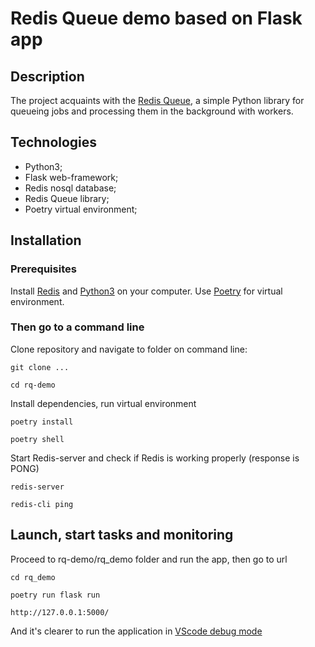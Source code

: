 # Redis Queue demo based on Flask app

## Description

The project acquaints with the [Redis Queue](https://python-rq.org), a simple Python library for queueing jobs and processing them in the background with workers.

## Technologies

- Python3;
- Flask web-framework;
- Redis nosql database;
- Redis Queue library;
- Poetry virtual environment;

## Installation

### Prerequisites
Install [Redis](https://redis.io) and [Python3](https://www.python.org) on your computer. 
Use [Poetry](https://python-poetry.org) for virtual environment.
 
### Then go to a command line
Clone repository and navigate to folder on command line:
```
git clone ...
```
```
cd rq-demo
```

Install dependencies, run virtual environment
```
poetry install
```
```
poetry shell
```

Start Redis-server and check if Redis is working properly (response is PONG)
```
redis-server
```
```
redis-cli ping
```

## Launch, start tasks and monitoring

Proceed to rq-demo/rq_demo folder and run the app, then go to url
```
cd rq_demo
```
```
poetry run flask run
```
```
http://127.0.0.1:5000/
```

And it's clearer to run the application in [VScode debug mode](https://code.visualstudio.com/docs/python/tutorial-flask#_run-the-app-in-the-debugger)